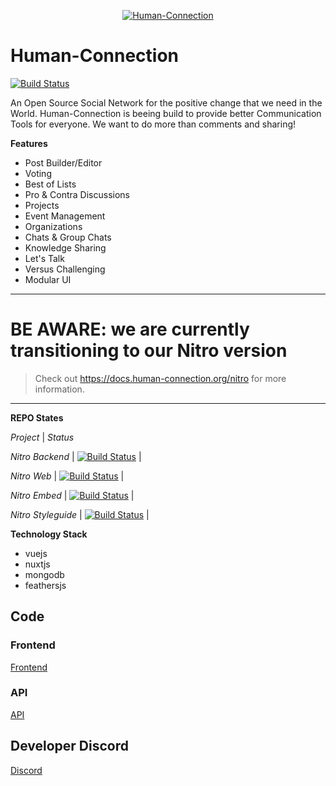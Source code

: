 <p align="center">
  <a href="https://human-connection.org"><img align="center" src="https://github.com/Human-Connection/Human-Connection/blob/master/lets_get_together_2.png" alt="Human-Connection" /></a>
</p>

# Human-Connection

[![Build Status](https://travis-ci.com/Human-Connection/Human-Connection.svg?branch=master)](https://travis-ci.com/Human-Connection/Human-Connection)

An Open Source Social Network for the positive change that we need in the World.
Human-Connection is beeing build to provide better Communication Tools for everyone.
We want to do more than comments and sharing!

**Features**
- Post Builder/Editor
- Voting
- Best of Lists
- Pro & Contra Discussions
- Projects
- Event Management
- Organizations
- Chats & Group Chats
- Knowledge Sharing
- Let's Talk
- Versus Challenging
- Modular UI

--- 
# BE AWARE: we are currently transitioning to our Nitro version
> Check out https://docs.human-connection.org/nitro for more information.
--- 

**REPO States**

  *Project* | *Status*

  *Nitro Backend* | [![Build Status](https://travis-ci.com/Human-Connection/Nitro-Backend.svg?branch=master)](https://travis-ci.com/Human-Connection/Nitro-Backend) |

  *Nitro Web* | [![Build Status](https://travis-ci.com/Human-Connection/Nitro-Web.svg?branch=master)](https://travis-ci.com/Human-Connection/Nitro-Web) |

  *Nitro Embed* | [![Build Status](https://travis-ci.com/Human-Connection/Nitro-Embed.svg?branch=master)](https://travis-ci.com/Human-Connection/Nitro-Embed) |

  *Nitro Styleguide* | [![Build Status](https://travis-ci.com/Human-Connection/Nitro-Styleguide.svg?branch=master)](https://travis-ci.com/Human-Connection/Nitro-Styleguide) |



**Technology Stack**
- vuejs
- nuxtjs
- mongodb
- feathersjs

## Code

### Frontend
[Frontend](https://github.com/Human-Connection/Nitro-Web)

### API
[API](https://github.com/Human-Connection/Nitro-Backend)

## Developer Discord
[Discord](https://discord.gg/6ub73U3)
